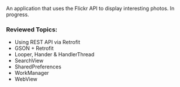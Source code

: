 An application that uses the Flickr API to display interesting photos. In progress.

### Reviewed Topics:
- Using REST API via Retrofit
- GSON + Retrofit
- Looper, Hander & HandlerThread
- SearchView
- SharedPreferences
- WorkManager
- WebView
